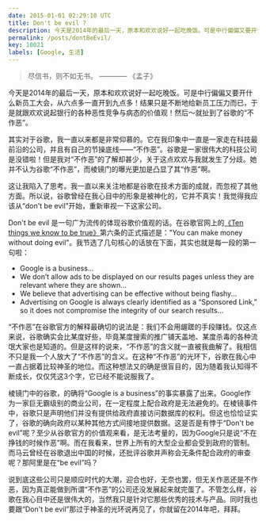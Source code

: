 ```yaml
---
date: 2015-01-01 02:29:10 UTC
title: Don't be evil ?
description: 今天是2014年的最后一天，原本和欢欢说好一起吃晚饭。可是中行偏偏又要开什么新员工大会，从六点多一直开到九点多！结果只是不断地给新员工压力而已，于是就跟欢欢说起中行的各种恶性竞争与病态的价值观！然后～就扯到了谷歌的“不作恶”。
permalink: /posts/dontBeEvil/
key: 10021
labels: [Google, 生活]
---
```


> 尽信书，则不如无书。 ———— 《孟子》

今天是2014年的最后一天，原本和欢欢说好一起吃晚饭。可是中行偏偏又要开什么新员工大会，从六点多一直开到九点多！结果只是不断地给新员工压力而已，于是就跟欢欢说起银行的各种恶性竞争与病态的价值观！然后～就扯到了谷歌的“不作恶”。

其实对于谷歌，我一直以来都是非常仰慕的。它在我印象中一直是一家走在科技最前沿的公司，并且有自己的节操底线——“不作恶”。谷歌是一家很伟大的科技公司是没错啦！但是我对“不作恶”的了解却甚少，关于这点欢欢与我就发生了分歧。她并不认为谷歌“不作恶”，而棱镜门的曝光更加是凸显了其“作恶”啊。

这让我陷入了思考。我一直以来关注地都是谷歌在技术方面的成就，而忽视了其他方面。所以说，谷歌曾经在我心目中的形象是被神化的，它并不真实！我觉得我应该从“don't be evil”开始，重新审视一下这家公司。

Don't be evil 是一句广为流传的体现谷歌价值观的话。在谷歌官网上的[《Ten things we know to be true》](http://www.google.com/about/company/philosophy/)第六条的正式描述是："You can make money without doing evil"。我节选了几句核心的话放在下面，其实也就是每一段的第一句啦：

>
- Google is a business...
- We don’t allow ads to be displayed on our results pages unless they are relevant where they are shown...
- We believe that advertising can be effective without being flashy...
- Advertising on Google is always clearly identified as a “Sponsored Link,” so it does not compromise the integrity of our search results...

“不作恶”在谷歌官方的解释最确切的说法是：我们不会用龌蹉的手段赚钱。仅这点来说，谷歌确实会比某度好些，毕竟某度搜索的推广铺天盖地、某度杀毒的各种流氓大家也是知道的。但是这样的说来，“不作恶”的含义就一直被我曲解了。我相信不只是我一个人放大了“不作恶”的含义。在这种“不作恶”的光环下，谷歌在我心中一直占据着比较神圣的地位。而这种想法又的确是很盲目的，因为随着我认知得不断成长，仅仅凭这3个字，它已经不能说服我了。

棱镜门中的谷歌，的确将“Google is a business”的事实暴露了出来。Google作为一家巨无霸级别的商业公司，在一定程度上配合政府是无法避免的。在棱镜事件中，谷歌只是声明他们并没有提供给政府直接访问数据库的权利。但这也恰恰证实了，谷歌的确向政府以某种其他方式间接地提供数据。这是否是有悖于“Don't be evil”呢？至少从谷歌官方的价值观来看，是无法考量的，因为Google只是说“不在挣钱的时候作恶”啊。而在我看来，世界上所有的大型企业都会受到政府的管制。而马云曾经在谷歌退出中国的时候，还批评谷歌并声称会无条件配合政府的审查呢？那阿里是在“be evil”吗？

说到底这些公司只是顺应时代的大潮，迎合也好，无奈也罢，但无关作恶还是不作恶，因为真正能做到所谓“不作恶”的公司还没发展起来就完蛋了。不管怎么样，谷歌在我心目中还是很伟大的，当然我只是针对它那些优秀的技术与产品。同时我也要跟“Don't be evil”那过于神圣的光环说再见了，你就留在2014年吧，拜拜。